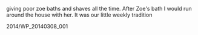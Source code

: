 giving poor zoe baths and shaves all the time. After Zoe's bath I would run around the house with her. It was our little weekly tradition

2014/WP_20140308_001
